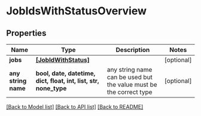 # JobIdsWithStatusOverview


## Properties
Name | Type | Description | Notes
------------ | ------------- | ------------- | -------------
**jobs** | [**[JobIdWithStatus]**](JobIdWithStatus.md) |  | [optional] 
**any string name** | **bool, date, datetime, dict, float, int, list, str, none_type** | any string name can be used but the value must be the correct type | [optional]

[[Back to Model list]](../README.md#documentation-for-models) [[Back to API list]](../README.md#documentation-for-api-endpoints) [[Back to README]](../README.md)


